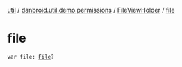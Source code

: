 [util](../../index.md) / [danbroid.util.demo.permissions](../index.md) / [FileViewHolder](index.md) / [file](./file.md)

# file

`var file: `[`File`](https://docs.oracle.com/javase/8/docs/api/java/io/File.html)`?`